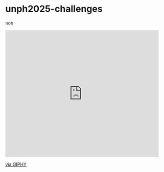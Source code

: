 # unph2025-challenges
non
<iframe src="https://giphy.com/embed/Yycc82XEuWDaLLi2GV" width="480" height="398" style="" frameBorder="0" class="giphy-embed" allowFullScreen></iframe><p><a href="https://giphy.com/gifs/theoffice-the-office-episode-24-tv-Yycc82XEuWDaLLi2GV">via GIPHY</a></p>
